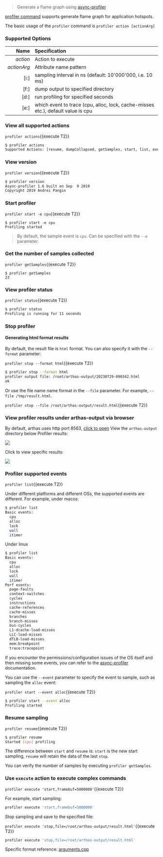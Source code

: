 > Generate a flame graph using [async-profiler](https://github.com/jvm-profiling-tools/async-profiler)

[profiler command](https://arthas.aliyun.com/en/doc/profiler.html) supports generate flame graph for application hotspots.

The basic usage of the `profiler` command is `profiler action [actionArg]`

### Supported Options

|Name|Specification|
|---:|:---|
|*action*|Action to execute|
|*actionArg*|Attribute name pattern|
|[i:]|sampling interval in ns (default: 10'000'000, i.e. 10 ms)|
|[f:]|dump output to specified directory|
|[d:]|run profiling for specified seconds|
|[e:]|which event to trace (cpu, alloc, lock, cache-misses etc.), default value is cpu|
 
### View all supported actions

`profiler actions`{{execute T2}}

```bash
$ profiler actions
Supported Actions: [resume, dumpCollapsed, getSamples, start, list, execute, version, stop, load, dumpFlat, actions, dumpTraces, status]
```


### View version

`profiler version`{{execute T2}}

```bash
$ profiler version
Async-profiler 1.6 built on Sep  9 2019
Copyright 2019 Andrei Pangin
```

### Start profiler

`profiler start -e cpu`{{execute T2}}

```
$ profiler start -e cpu
Profiling started
```

> By default, the sample event is `cpu`. Can be specified with the `--e` parameter.


### Get the number of samples collected

`profiler getSamples`{{execute T2}}

```
$ profiler getSamples
23
```

### View profiler status

`profiler status`{{execute T2}}

```bash
$ profiler status
Profiling is running for 11 seconds
```


### Stop profiler


#### Generating html format results

By default, the result file is `html` format. You can also specify it with the `--format` parameter:

`profiler stop --format html`{{execute T2}}

```bash
$ profiler stop --format html
profiler output file: /root/arthas-output/20230729-090342.html
ok
```

Or use the file name name format in the `--file` parameter. For example, `--file /tmp/result.html`.

`profiler stop --file /root/arthas-output/result.html`{{execute T2}}

### View profiler results under arthas-output via browser

By default, arthas uses http port 8563, [click to open]({{TRAFFIC_HOST1_8563}}/arthas-output/) View the `arthas-output` directory below Profiler results:

![](https://arthas.aliyun.com/doc/_images/arthas-output.jpg)

Click to view specific results:

![](https://arthas.aliyun.com/doc/_images/arthas-output-svg.jpg)


### Profiler supported events

`profiler list`{{execute T2}}

Under different platforms and different OSs, the supported events are different. For example, under macos:

```bash
$ profiler list
Basic events:
  cpu
  alloc
  lock
  wall
  itimer
```

Under linux

```bash
$ profiler list
Basic events:
  cpu
  alloc
  lock
  wall
  itimer
Perf events:
  page-faults
  context-switches
  cycles
  instructions
  cache-references
  cache-misses
  branches
  branch-misses
  bus-cycles
  L1-dcache-load-misses
  LLC-load-misses
  dTLB-load-misses
  mem:breakpoint
  trace:tracepoint
```

If you encounter the permissions/configuration issues of the OS itself and then missing some events, you can refer to the [async-profiler](https://github.com/jvm-profiling-tools/async-profiler) documentation.

You can use the `--event` parameter to specify the event to sample, such as sampling the `alloc` event:

`profiler start --event alloc`{{execute T2}}

```bash
$ profiler start --event alloc
Profiling started
```


### Resume sampling

`profiler resume`{{execute T2}}

```bash
$ profiler resume
Started [cpu] profiling
```

The difference between `start` and `resume` is: `start` is the new start sampling, `resume` will retain the data of the last `stop`.

You can verify the number of samples by executing `profiler getSamples`.


### Use `execute` action to execute complex commands

`profiler execute 'start,framebuf=5000000'`{{execute T2}}

For example, start sampling:  

```bash
profiler execute 'start,framebuf=5000000'
```

Stop sampling and save to the specified file:

`profiler execute 'stop,file=/root/arthas-output/result.html'`{{execute T2}}

```bash
profiler execute 'stop,file=/root/arthas-output/result.html'
```

Specific format reference: [arguments.cpp](https://github.com/jvm-profiling-tools/async-profiler/blob/v2.5/src/arguments.cpp#L50)

